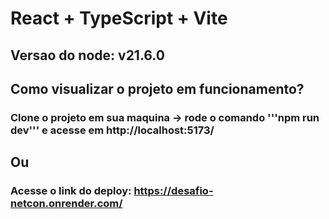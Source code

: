 # React + TypeScript + Vite

## Versao do node: v21.6.0

## Como visualizar o projeto em funcionamento?
### Clone o projeto em sua maquina -> rode o comando '''npm run dev''' e acesse em http://localhost:5173/

## Ou

### Acesse o link do deploy: https://desafio-netcon.onrender.com/

